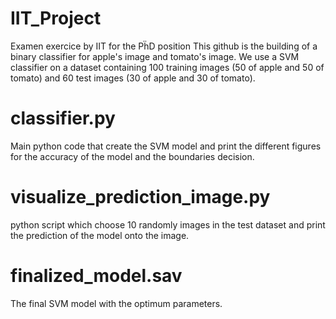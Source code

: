 # IIT_Project
Examen exercice by IIT for the PḧD position
This github is the building of a binary classifier for apple's image and tomato's image. We use a SVM classifier on a dataset 
containing 100 training images (50 of apple and 50 of tomato) and 60 test images (30 of apple and 30 of tomato).

# classifier.py
  
Main python code that create the SVM model and print the different figures 
for the accuracy of the model and the  boundaries decision. 


# visualize_prediction_image.py 

python script which choose 10 randomly images in the test dataset and print the prediction of the model onto the image.

# finalized_model.sav 

The final SVM model with the optimum parameters.
